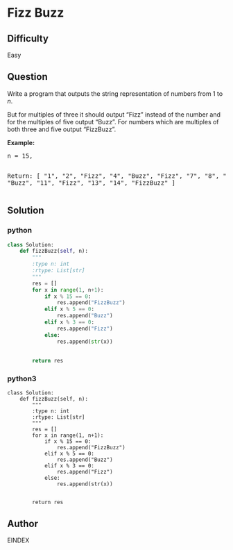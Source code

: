 # Fizz Buzz

## Difficulty
Easy

## Question
<p>Write a program that outputs the string representation of numbers from 1 to <i>n</i>.</p>

<p>But for multiples of three it should output “Fizz” instead of the number and for the multiples of five output “Buzz”. For numbers which are multiples of both three and five output “FizzBuzz”.</p>

<p><b>Example:</b>
<pre>
n = 15,

Return:
[
    "1",
    "2",
    "Fizz",
    "4",
    "Buzz",
    "Fizz",
    "7",
    "8",
    "Fizz",
    "Buzz",
    "11",
    "Fizz",
    "13",
    "14",
    "FizzBuzz"
]
</pre>
</p>

## Solution
### python
```python
class Solution:
    def fizzBuzz(self, n):
        """
        :type n: int
        :rtype: List[str]
        """
        res = []
        for x in range(1, n+1):
            if x % 15 == 0:
                res.append("FizzBuzz")
            elif x % 5 == 0:
                res.append("Buzz")
            elif x % 3 == 0:
                res.append("Fizz")
            else:
                res.append(str(x))
            
            
        return res


```
### python3
```python3
class Solution:
    def fizzBuzz(self, n):
        """
        :type n: int
        :rtype: List[str]
        """
        res = []
        for x in range(1, n+1):
            if x % 15 == 0:
                res.append("FizzBuzz")
            elif x % 5 == 0:
                res.append("Buzz")
            elif x % 3 == 0:
                res.append("Fizz")
            else:
                res.append(str(x))
            
            
        return res

```

## Author
EINDEX